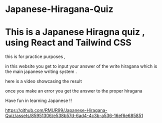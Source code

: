 # Japanese-Hiragana-Quiz

<h1>This is a Japanese Hiragna quiz , using React and Tailwind CSS</h1>

this is for practice purposes , 

in this website you get to input your answer of the write hiragana which is the main japanese writing system . 


here is a video showcasing the result 


once you make an error you get the answer to the proper hiragana 

Have fun in learning Japanese !!

https://github.com/RMUR99/Japanese-Hiragana-Quiz/assets/85951306/e538b57d-6ad4-4c3b-a536-16ef6e685851

